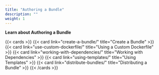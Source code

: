 ```yaml
---
title: "Authoring a Bundle"
description: ""
weight: 1
---
```


**Learn about Authoring a Bundle**

{{< cards >}}
{{< card link="create-a-bundle/" title="Create a Bundle" >}}
{{< card link="use-custom-dockerfile/" title="Using a Custom Dockerfile" >}}
{{< card link="working-with-dependencies/" title="Working with Dependencies" >}}
{{< card link="using-templates/" title="Using Templates" >}}
{{< card link="distribute-bundles/" title="Distributing a Bundle" >}}
{{< /cards >}}
